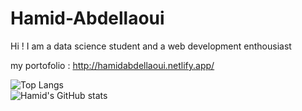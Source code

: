 # Hamid-Abdellaoui
Hi !  I am a data science student and a web development enthousiast



my portofolio :
http://hamidabdellaoui.netlify.app/

![Top Langs](https://github-readme-stats.vercel.app/api/top-langs/?username=Hamid-aBdellaoui&theme=highcontrast) <br>
![Hamid's GitHub stats](https://github-readme-stats.vercel.app/api?username=Hamid-Abdellaoui&show_icons=true&theme=highcontrast) <br>
